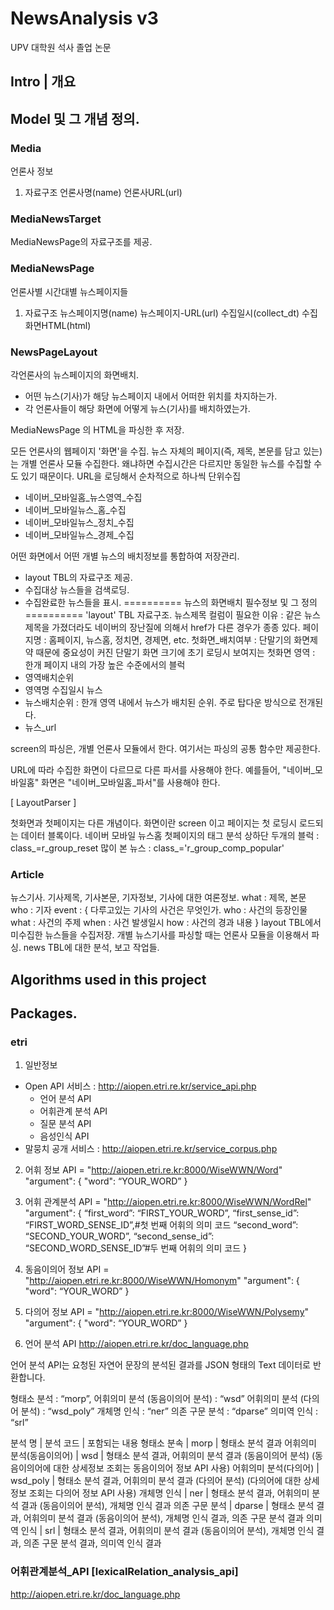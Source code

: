 <!-- #============================================================ -->
# NewsAnalysis v3
<!-- #============================================================ -->

UPV 대학원 석사 졸업 논문


<!-- #============================================================ -->
## Intro | 개요
<!-- #============================================================ -->





<!-- #============================================================ -->
## Model 및 그 개념 정의.
<!-- #============================================================ -->

### Media

언론사 정보

1. 자료구조
언론사명(name)
언론사URL(url)

### MediaNewsTarget

MediaNewsPage의 자료구조를 제공.

### MediaNewsPage

언론사별 시간대별 뉴스페이지들

1. 자료구조
뉴스페이지명(name)
뉴스페이지-URL(url)
수집일시(collect_dt)
수집화면HTML(html)

### NewsPageLayout

각언론사의 뉴스페이지의 화면배치.
- 어떤 뉴스(기사)가 해당 뉴스페이지 내에서 어떠한 위치를 차지하는가.
- 각 언론사들이 해당 화면에 어떻게 뉴스(기사)를 배치하였는가.

MediaNewsPage 의 HTML을 파싱한 후 저장.

모든 언론사의 웹페이지 '화면'을 수집.
뉴스 자체의 페이지(즉, 제목, 본문를 담고 있는)는 개별 언론사 모듈 수집한다.
왜냐하면 수집시간은 다르지만 동일한 뉴스를 수집할 수도 있기 때문이다.
URL을 로딩해서 순차적으로 하나씩 단위수집
- 네이버_모바일홈_뉴스영역_수집
- 네이버_모바일뉴스_홈_수집
- 네이버_모바일뉴스_정치_수집
- 네이버_모바일뉴스_경제_수집


어떤 화면에서 어떤 개별 뉴스의 배치정보를 통합하여 저장관리.
- layout TBL의 자료구조 제공.
- 수집대상 뉴스들을 검색로딩.
- 수집완료한 뉴스들을 표시.
========== 뉴스의 화면배치 필수정보 및 그 정의 ==========
'layout' TBL 자료구조.
뉴스제목 컬럼이 필요한 이유 : 같은 뉴스제목을 가졌더라도 네이버의 장난질에 의해서 href가 다른 경우가 종종 있다.
페이지명 : 홈페이지, 뉴스홈, 정치면, 경제면, etc.
첫화면_배치여부 : 단말기의 화면제약 때문에 중요성이 커진 단말기 화면 크기에 초기 로딩시 보여지는 첫화면
영역 : 한개 페이지 내의 가장 높은 수준에서의 블럭
- 영역배치순위
- 영역명
수집일시
뉴스
- 뉴스배치순위 : 한개 영역 내에서 뉴스가 배치된 순위. 주로 탑다운 방식으로 전개된다.
- 뉴스_url

screen의 파싱은, 개별 언론사 모듈에서 한다.
여기서는 파싱의 공통 함수만 제공한다.

URL에 따라 수집한 화면이 다르므로 다른 파서를 사용해야 한다.
예를들어, "네이버_모바일홈" 화면은 "네이버_모바일홈_파서"를 사용해야 한다.

[ LayoutParser ]

첫화면과 첫페이지는 다른 개념이다. 화면이란 screen 이고 페이지는 첫 로딩시 로드되는 데이터 블록이다.
네이버 모바일 뉴스홈 첫페이지의 태그 분석
상하단 두개의 블럭 : class_=r_group_reset
많이 본 뉴스 : class_='r_group_comp_popular'


### Article

뉴스기사.
기사제목, 기사본문, 기자정보, 기사에 대한 여론정보.
what : 제목, 본문
who : 기자
event : { 다루고있는 기사의 사건은 무엇인가.
   who : 사건의 등장인물
   what : 사건의 주제
   when : 사건 발생일시
   how : 사건의 경과 내용
}
layout TBL에서 미수집한 뉴스들을 수집저장.
개별 뉴스기사를 파싱할 때는 언론사 모듈을 이용해서 파싱.
news TBL에 대한 분석, 보고 작업들.


<!-- #============================================================ -->
## Algorithms used in this project 
<!-- #============================================================ -->





<!-- #============================================================ -->
## Packages.
<!-- #============================================================ -->

### etri

1. 일반정보
- Open API 서비스 : http://aiopen.etri.re.kr/service_api.php
    - 언어 분석 API
    - 어휘관계 분석 API
    - 질문 분석 API
    - 음성인식 API
- 말뭉치 공개 서비스 : http://aiopen.etri.re.kr/service_corpus.php


2. 어휘 정보 API
= "http://aiopen.etri.re.kr:8000/WiseWWN/Word"
 "argument": {
    "word": “YOUR_WORD”
}
3. 어휘 관계분석 API
= "http://aiopen.etri.re.kr:8000/WiseWWN/WordRel"
"argument": {
    “first_word”: “FIRST_YOUR_WORD”,
    “first_sense_id”: “FIRST_WORD_SENSE_ID”,#첫 번째 어휘의 의미 코드
    “second_word”: “SECOND_YOUR_WORD”,
    “second_sense_id”: “SECOND_WORD_SENSE_ID”#두 번째 어휘의 의미 코드
}
4. 동음이의어 정보 API
= "http://aiopen.etri.re.kr:8000/WiseWWN/Homonym"
 "argument": {
    "word": “YOUR_WORD”
}
5. 다의어 정보 API
= "http://aiopen.etri.re.kr:8000/WiseWWN/Polysemy"
 "argument": {
    "word": “YOUR_WORD”
}

6. 언어 분석 API
http://aiopen.etri.re.kr/doc_language.php


언어 분석 API는 요청된 자연어 문장의 분석된 결과를 JSON 형태의 Text 데이터로 반환합니다.

형태소 분석 : “morp”,
어휘의미 분석 (동음이의어 분석) : “wsd”
어휘의미 분석 (다의어 분석) : “wsd_poly”
개체명 인식 : “ner”
의존 구문 분석 : “dparse”
의미역 인식 : “srl”

분석 명 | 분석 코드 | 포함되는 내용
형태소 분속 | morp |	형태소 분석 결과
어휘의미 분석(동음이의어) | wsd | 형태소 분석 결과, 어휘의미 분석 결과 (동음이의어 분석)
(동음이의어에 대한 상세정보 조회는 동음이의어 정보 API 사용)
어휘의미 분석(다의어) | wsd_poly | 형태소 분석 결과, 어휘의미 분석 결과 (다의어 분석)
(다의어에 대한 상세정보 조회는 다의어 정보 API 사용)
개체명 인식 | ner | 형태소 분석 결과, 어휘의미 분석 결과 (동음이의어 분석), 개체명 인식 결과
의존 구문 분석 | dparse | 형태소 분석 결과, 어휘의미 분석 결과 (동음이의어 분석), 개체명 인식 결과, 의존 구문 분석 결과
의미역 인식 | srl | 형태소 분석 결과, 어휘의미 분석 결과 (동음이의어 분석), 개체명 인식 결과, 의존 구문 분석 결과, 의미역 인식 결과

### 어휘관계분석_API [lexicalRelation_analysis_api]
http://aiopen.etri.re.kr/doc_language.php
